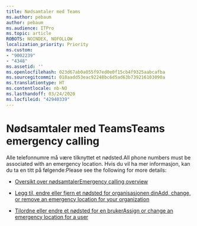 ```yaml
---
title: Nødsamtaler med Teams
ms.author: pebaum
author: pebaum
ms.audience: ITPro
ms.topic: article
ROBOTS: NOINDEX, NOFOLLOW
localization_priority: Priority
ms.custom:
- "9002239"
- "4348"
ms.assetid: ''
ms.openlocfilehash: 023d67ab0a055f97ed0e0f15cb4f9325aabcafba
ms.sourcegitcommit: 018aadd53eac92248bc6d5ad63b739216103090a
ms.translationtype: HT
ms.contentlocale: nb-NO
ms.lasthandoff: 03/24/2020
ms.locfileid: "42940339"
---
```

# <a name="teams-emergency-calling"></a><span data-ttu-id="1e1a1-102">Nødsamtaler med Teams</span><span class="sxs-lookup"><span data-stu-id="1e1a1-102">Teams emergency calling</span></span>

<span data-ttu-id="1e1a1-103">Alle telefonnumre må være tilknyttet et nødsted.</span><span class="sxs-lookup"><span data-stu-id="1e1a1-103">All phone numbers must be associated with an emergency location.</span></span> <span data-ttu-id="1e1a1-104">Hvis du vil ha mer informasjon, kan du ta en titt på følgende:</span><span class="sxs-lookup"><span data-stu-id="1e1a1-104">Please see the following for more details:</span></span>

- [<span data-ttu-id="1e1a1-105">Oversikt over nødsamtaler</span><span class="sxs-lookup"><span data-stu-id="1e1a1-105">Emergency calling overview</span></span>](https://docs.microsoft.com/MicrosoftTeams/what-are-emergency-locations-addresses-and-call-routing)

- [<span data-ttu-id="1e1a1-106">Legg til, endre eller fjern et nødsted for organisasjonen din</span><span class="sxs-lookup"><span data-stu-id="1e1a1-106">Add, change, or remove an emergency location for your organization</span></span>](https://docs.microsoft.com/MicrosoftTeams/add-change-remove-emergency-location-organization)

- [<span data-ttu-id="1e1a1-107">Tilordne eller endre et nødsted for en bruker</span><span class="sxs-lookup"><span data-stu-id="1e1a1-107">Assign or change an emergency location for a user</span></span>](https://docs.microsoft.com/MicrosoftTeams/assign-change-emergency-location-user)
